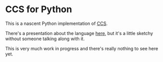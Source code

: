 CCS for Python
==============

This is a nascent Python implementation of [CCS][1]. 

There's a presentation about the language [here][2], but it's a little sketchy
without someone talking along with it.

This is very much work in progress and there's really nothing to see here yet.

[1]: http://github.com/hellige/ccs
[2]: http://hellige.github.io/ccs
